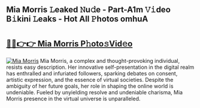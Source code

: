 ## Mia Morris 𝙻eaked 𝙽u𝚍e - Part-A1m 𝚅𝚒deo B𝚒kini 𝙻eaks - Hot All 𝙿hotos omhuA

# <h2><a href="http://ld18mog.urlbe.top/?page=Mia+Morris">🔗🔗👉👉 Mia Morris P𝚑oto𝚜Vid𝚎o</a></h2>

[![Mia Morris](https://i.imgur.com/eBuTRDB.gif)](http://ld18mog.urlbe.top/?page=Mia+Morris)
Mia Morris, a complex and thought-provoking individual, resists easy description. Her innovative self-presentation in the digital realm has enthralled and infuriated followers, sparking debates on consent, artistic expression, and the essence of virtual societies. Despite the ambiguity of her future goals, her role in shaping the online world is undeniable. Fueled by unyielding resolve and undeniable charisma, Mia Morris presence in the virtual universe is unparalleled.
